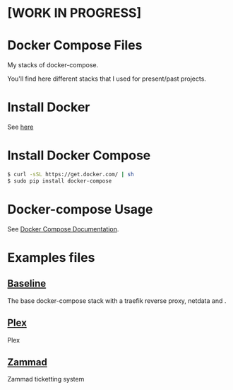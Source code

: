 # [WORK IN PROGRESS]

Docker Compose Files
===

My stacks of docker-compose.

You'll find here different stacks that I used for present/past projects.

# Install Docker

See [here](https://docs.docker.com/get-docker/)

# Install Docker Compose

```bash
$ curl -sSL https://get.docker.com/ | sh
$ sudo pip install docker-compose
```

# Docker-compose Usage
See [Docker Compose Documentation](https://docs.docker.com/compose/).


# Examples files

## [Baseline](baseline)
The base docker-compose stack with a traefik reverse proxy, netdata and .

## [Plex](Plex-server)
Plex


## [Zammad](zammad-support)
Zammad ticketting system